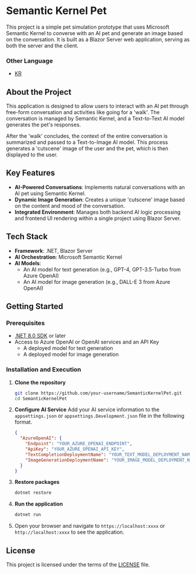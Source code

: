 # Semantic Kernel Pet

This project is a simple pet simulation prototype that uses Microsoft Semantic Kernel to converse with an AI pet and generate an image based on the conversation. It is built as a Blazor Server web application, serving as both the server and the client.  

### Other Language  

- [KR](./README_KR.md)

## About the Project

This application is designed to allow users to interact with an AI pet through free-form conversation and activities like going for a 'walk'. The conversation is managed by Semantic Kernel, and a Text-to-Text AI model generates the pet's responses.

After the 'walk' concludes, the context of the entire conversation is summarized and passed to a Text-to-Image AI model. This process generates a 'cutscene' image of the user and the pet, which is then displayed to the user.

## Key Features

-   **AI-Powered Conversations**: Implements natural conversations with an AI pet using Semantic Kernel.
-   **Dynamic Image Generation**: Creates a unique 'cutscene' image based on the content and mood of the conversation.
-   **Integrated Environment**: Manages both backend AI logic processing and frontend UI rendering within a single project using Blazor Server.

## Tech Stack

-   **Framework**: .NET, Blazor Server
-   **AI Orchestration**: Microsoft Semantic Kernel
-   **AI Models**:
    -   An AI model for text generation (e.g., GPT-4, GPT-3.5-Turbo from Azure OpenAI)
    -   An AI model for image generation (e.g., DALL-E 3 from Azure OpenAI)

## Getting Started

### Prerequisites

-   [.NET 8.0 SDK](https://dotnet.microsoft.com/download/dotnet/8.0) or later
-   Access to Azure OpenAI or OpenAI services and an API Key
    -   A deployed model for text generation
    -   A deployed model for image generation

### Installation and Execution

1.  **Clone the repository**
    ```bash
    git clone https://github.com/your-username/SemanticKernelPet.git
    cd SemanticKernelPet
    ```

2.  **Configure AI Service**
    Add your AI service information to the `appsettings.json` or `appsettings.Development.json` file in the following format.

    ```json
    {
      "AzureOpenAI": {
        "Endpoint": "YOUR_AZURE_OPENAI_ENDPOINT",
        "ApiKey": "YOUR_AZURE_OPENAI_API_KEY",
        "TextCompletionDeploymentName": "YOUR_TEXT_MODEL_DEPLOYMENT_NAME",
        "ImageGenerationDeploymentName": "YOUR_IMAGE_MODEL_DEPLOYMENT_NAME"
      }
    }
    ```

3.  **Restore packages**
    ```bash
    dotnet restore
    ```

4.  **Run the application**
    ```bash
    dotnet run
    ```

5.  Open your browser and navigate to `https://localhost:xxxx` or `http://localhost:xxxx` to see the application.

## License

This project is licensed under the terms of the [LICENSE](LICENSE) file.
